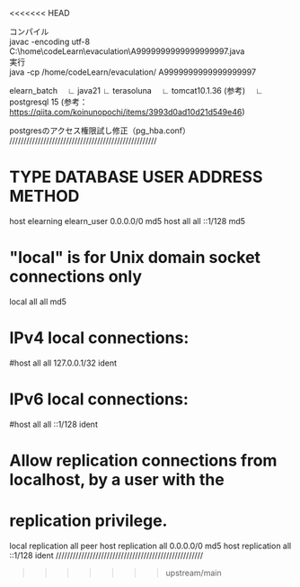 <<<<<<< HEAD

コンパイル<br>
javac -encoding utf-8 C:\home\codeLearn\evaculation\A9999999999999999997.java<br>
実行<br>
java -cp /home/codeLearn/evaculation/ A9999999999999999997<br>

elearn_batch
　∟ java21
  ∟ terasoluna
　∟ tomcat10.1.36 (参考)
　∟ postgresql 15 (参考：https://qiita.com/koinunopochi/items/3993d0ad10d21d549e46)

postgresのアクセス権限試し修正（pg_hba.conf）
////////////////////////////////////////////////////
# TYPE  DATABASE        USER            ADDRESS                 METHOD
host    elearning             elearn_user             0.0.0.0/0            md5
host    all             all             ::1/128                 md5
# "local" is for Unix domain socket connections only
local   all             all                                     md5
# IPv4 local connections:
#host    all             all             127.0.0.1/32            ident
# IPv6 local connections:
#host    all             all             ::1/128                 ident
# Allow replication connections from localhost, by a user with the
# replication privilege.
local   replication     all                                     peer
host    replication     all             0.0.0.0/0               md5
host    replication     all             ::1/128                 ident
////////////////////////////////////////////////////

>>>>>>> upstream/main

